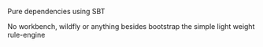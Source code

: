 Pure dependencies using SBT

No workbench, wildfly or anything besides bootstrap the simple light weight rule-engine 
